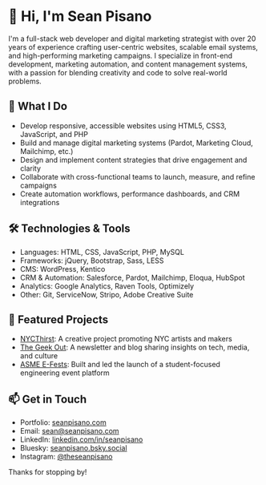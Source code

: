 # 👋 Hi, I'm Sean Pisano

I'm a full-stack web developer and digital marketing strategist with over 20 years of experience crafting user-centric websites, scalable email systems, and high-performing marketing campaigns. I specialize in front-end development, marketing automation, and content management systems, with a passion for blending creativity and code to solve real-world problems.

## 💼 What I Do

- Develop responsive, accessible websites using HTML5, CSS3, JavaScript, and PHP
- Build and manage digital marketing systems (Pardot, Marketing Cloud, Mailchimp, etc.)
- Design and implement content strategies that drive engagement and clarity
- Collaborate with cross-functional teams to launch, measure, and refine campaigns
- Create automation workflows, performance dashboards, and CRM integrations

## 🛠️ Technologies & Tools

- Languages: HTML, CSS, JavaScript, PHP, MySQL
- Frameworks: jQuery, Bootstrap, Sass, LESS
- CMS: WordPress, Kentico
- CRM & Automation: Salesforce, Pardot, Mailchimp, Eloqua, HubSpot
- Analytics: Google Analytics, Raven Tools, Optimizely
- Other: Git, ServiceNow, Stripo, Adobe Creative Suite

## 🔧 Featured Projects

- [NYCThirst](https://nycthirst.com): A creative project promoting NYC artists and makers  
- [The Geek Out](https://spthegeekout.com): A newsletter and blog sharing insights on tech, media, and culture  
- [ASME E-Fests](https://efests.asme.org): Built and led the launch of a student-focused engineering event platform  

## 📫 Get in Touch

- Portfolio: [seanpisano.com](https://seanpisano.com)  
- Email: sean@seanpisano.com  
- LinkedIn: [linkedin.com/in/seanpisano](https://www.linkedin.com/in/seanpisano)  
- Bluesky: [seanpisano.bsky.social](https://bsky.app/profile/seanpisano.bsky.social)  
- Instagram: [@theseanpisano](https://www.instagram.com/theseanpisano)

Thanks for stopping by!
